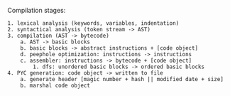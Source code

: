 Compilation stages:

    1. lexical analysis (keywords, variables, indentation)
    2. syntactical analysis (token stream -> AST)
    3. compilation (AST -> bytecode)
        a. AST -> basic blocks
        b. basic blocks -> abstract instructions + [code object]
        d. peephole optimization: instructions -> instructions
        c. assembler: instructions -> bytecode + [code object]
            1. dfs: unordered basic blocks -> ordered basic blocks
    4. PYC generation: code object -> written to file
        a. generate header [magic number + hash || modified date + size]
        b. marshal code object
